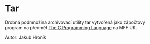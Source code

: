 # Tar

Drobná podmnožina archivovací utility tar vytvořená jako zápočtový program na předmět [The C Programming Language](https://devnull-cz.github.io/c-prog-lang/) na MFF UK.

Autor: Jakub Hroník
